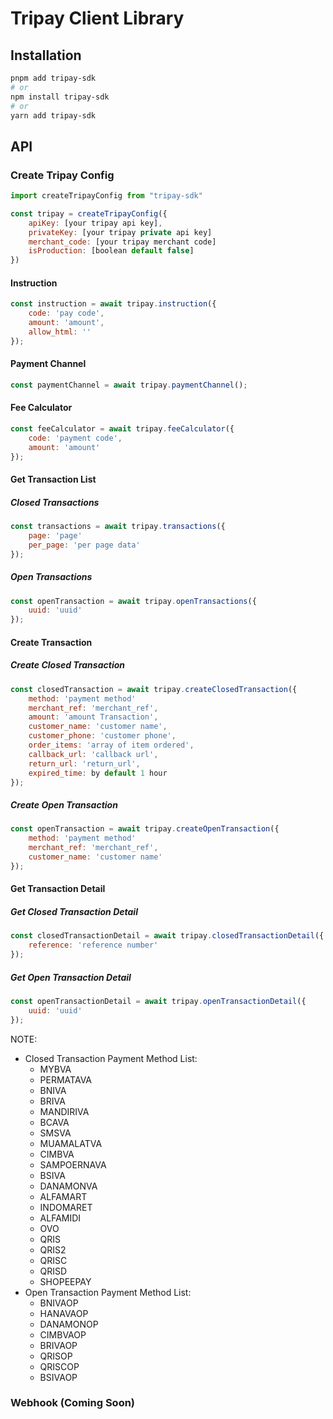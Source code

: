 # Tripay Client Library

## Installation

```sh
pnpm add tripay-sdk
# or
npm install tripay-sdk
# or
yarn add tripay-sdk
```

## API

### Create Tripay Config
```js
import createTripayConfig from "tripay-sdk"

const tripay = createTripayConfig({
    apiKey: [your tripay api key],
    privateKey: [your tripay private api key]
    merchant_code: [your tripay merchant code]
    isProduction: [boolean default false]
})
```

#### Instruction
```js
const instruction = await tripay.instruction({
    code: 'pay code',
    amount: 'amount',
    allow_html: ''
});
```

#### Payment Channel
```js
const paymentChannel = await tripay.paymentChannel();
```

#### Fee Calculator
```js
const feeCalculator = await tripay.feeCalculator({
    code: 'payment code',
    amount: 'amount'
});
```

#### Get Transaction List

##### Closed Transactions
```js
const transactions = await tripay.transactions({
    page: 'page'
    per_page: 'per page data'
});
```

##### Open Transactions
```js
const openTransaction = await tripay.openTransactions({
    uuid: 'uuid'
});
```

#### Create Transaction

##### Create Closed Transaction
```js
const closedTransaction = await tripay.createClosedTransaction({
    method: 'payment method'
    merchant_ref: 'merchant_ref',
    amount: 'amount Transaction',
    customer_name: 'customer name',
    customer_phone: 'customer phone',
    order_items: 'array of item ordered',
    callback_url: 'callback url',
    return_url: 'return_url',
    expired_time: by default 1 hour
});
```

##### Create Open Transaction

```js
const openTransaction = await tripay.createOpenTransaction({
    method: 'payment method'
    merchant_ref: 'merchant_ref',
    customer_name: 'customer name'
});
```

#### Get Transaction Detail

##### Get Closed Transaction Detail
```js
const closedTransactionDetail = await tripay.closedTransactionDetail({
    reference: 'reference number'
});
```

##### Get Open Transaction Detail
```js
const openTransactionDetail = await tripay.openTransactionDetail({
    uuid: 'uuid'
});
```

NOTE:
* Closed Transaction Payment Method List: 
  - MYBVA
  - PERMATAVA
  - BNIVA
  - BRIVA
  - MANDIRIVA
  - BCAVA
  - SMSVA
  - MUAMALATVA
  - CIMBVA
  - SAMPOERNAVA
  - BSIVA
  - DANAMONVA
  - ALFAMART
  - INDOMARET
  - ALFAMIDI
  - OVO
  - QRIS
  - QRIS2
  - QRISC
  - QRISD
  - SHOPEEPAY
* Open Transaction Payment Method List:
  - BNIVAOP
  - HANAVAOP
  - DANAMONOP
  - CIMBVAOP
  - BRIVAOP
  - QRISOP
  - QRISCOP
  - BSIVAOP

### Webhook (Coming Soon)
